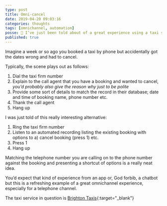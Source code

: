 ```yaml
---
type: post
title: Omni-cancel
date: 2019-04-20 09:03:16
categories: thoughts
tags: [omnichannel, automation]
posse: 🤔 I’ve just been told about of a great experience using a taxi service telephone channel
published: true
---
```


Imagine a week or so ago you booked a taxi by phone but accidentally got the dates wrong and had to cancel.

Typically, the scene plays out as follows:

1. Dial the taxi firm number
2. Explain to the call agent that you have a booking and wanted to cancel, _you’d probably also give the reason why just to be polite_
3. Provide some sort of details to match the record in their database; date and time of booking name, phone number etc.
4. Thank the call agent
5. Hang up

I was just told of this really interesting alternative:

1. Ring the taxi firm number
2. Listen to an automated recording listing the existing booking with options to a) cancel booking (press 1) etc.
3. Press 1
4. Hang up

Matching the telephone number you are calling on to the phone number against the booking and presenting a shortcut of options is a really neat idea.

You’d expect that kind of experience from an app or, God forbib, a chatbot but this is a refreshing example of a great omnichannel experience, especially for a telephone channel.

The taxi service in question is [Brighton Taxis](https://www.brightontaxis.com/){:target="_blank"}
